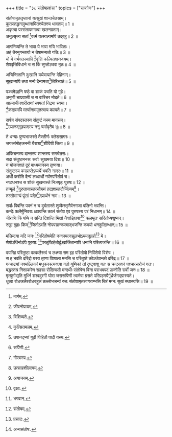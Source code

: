 +++
title = "३८ संतोषप्रशंसा"
topics = ["सन्तोषः"]
+++
  
संतोषामृततृप्तानां यत्सुखं शान्तचेतसाम्।  
कुतस्तद्धनलुब्धानामितश्चेतश्च धावताम्॥ 1 ॥  
अकृत्वा परसंतापमगत्वा खलनम्रताम्।  
अनुत्सृज्य सतां [^6]वर्त्म यत्स्वल्पमपि तद्बहु॥ 2 ॥  
  
[^6]: मार्गम्.

आगमिष्यन्ति ते भावा ये भावा मयि भाविताः।  
अहं तैरनुगन्तव्यो न तेषामन्यतो गतिः॥ 3 ॥  
यो मे गर्भगतस्यापि [^7]वृत्तिं कल्पितवान्स्वयम्।  
शेषवृत्तिविधाने च स किं सुप्तोऽथवा मृतः॥ 4 ॥  
  
[^7]: जीवनोपायम्.

अचिन्तितानि दुःखानि यथैवायान्ति देहिनाम्।  
सुखान्यपि तथा मन्ये दैन्यमत्रा[^8]तिरिच्यते॥ 5 ॥  
  
[^8]: विशिष्यते.

पञ्चमेऽहनि षष्ठे वा शाकं पचति यो गृहे।  
अनृणी चाप्रवासी च स वारिचर मोदते॥ 6 ॥  
आत्माधीनशरीराणां स्वपतां निद्रया स्वया।  
[^9]कदन्नमपि मर्त्यानाममृतत्वाय कल्पते॥ 7 ॥  
  
[^9]: कुत्सितमन्नम्.

सर्वत्र संपदस्तस्य संतुष्टं यस्य मानसम्।  
[^10]उपानद्गूढपादस्य ननु चर्मावृतैव भूः॥ 8 ॥  
  
[^10]: उपानद्भ्यां गूढौ पिहितौ पादौ यस्य.

ते धन्याः पुण्यभाजस्ते तैस्तीर्णः क्लेशसागरः।  
जगत्संमोहजननी यैराशा[^11]शीविषी जिता॥ 9 ॥  
  
[^11]: सर्पिणी.

अकिंचनस्य दान्तस्य शान्तस्य समचेतसः।  
सदा संतुष्टमनसः सर्वाः सुखमया दिशः॥ 10 ॥  
न योजनशतं दूरं बाध्यमानस्य तृष्णया।  
संतुष्टस्य करप्राप्तेऽप्यर्थे भवति नादरः॥ 11 ॥  
अर्थी करोति दैन्यं लब्धार्थो गर्वमपरितोषं च।  
नष्टधनश्च स शोकं सुखमास्ते निःस्पृहः पुरुषः॥ 12 ॥  
तन्मूलं [^12]गुरुतायास्तत्सौख्यं तद्यशस्तदौर्जित्यम्[^13]।  
तत्सौभाग्यं पुंसां यदेत[^14]दप्रार्थनं नाम॥ 13 ॥  
  
[^12]: गौरवस्य.

[^13]: उत्साहशीलत्वम्.

[^14]: अयाचनम्.

सर्पाः पिबन्ति पवनं न च दुर्बलास्ते शुष्कैस्तृणैर्वनगजा बलिनो भवन्ति।  
कन्दैः फलैर्मुनिवराः क्षपयन्ति कालं संतोष एव पुरुषस्य परं निधानम्॥ 14 ॥  
चीराणि किं पथि न सन्ति दिशन्ति भिक्षां नैवाङ्घ्रिपाः[^15] फलभृतः सरितोप्यशुष्यन्।  
रुद्धा गुहाः किम[^1]जितोऽवति नोपपन्नान्कस्माद्भजन्ति कवयो धनदुर्मदान्धान्॥ 15 ॥  
  
[^15]: वृक्षाः.

[^1]: भगवान्.

मन्निन्दया यदि जनः [^2]परितोषमेति नन्वप्रयत्नसुलभोऽयमनुग्रहो[^3] मे।  
श्रेयोऽर्थिनोऽपि पुरुषाः [^5]परतुष्टिहेतोर्दुःखार्जितान्यपि धनानि परित्यजन्ति॥ 16 ॥  
  
[^2]: संतोषम्.

[^3]: प्रसादः.

[^5]: अन्यसंतोषः.

वयमिह परितुष्टा वल्कलैस्त्वं च लक्ष्म्या सम इह परितोषो निर्विशेषो विशेषः।  
स ह भवति दरिद्रो यस्य तृष्णा विशाला मनसि च परितुष्टे कोऽर्थवान्को दरिद्रः॥ 17 ॥  
गन्धाढ्यां नवमल्लिकां मधुकरस्त्यक्त्वा गतो यूथिकां तां दृष्ट्वाशु गतः स चन्दनवनं पश्चात्सरोजं गतः।  
बद्धस्तत्र निशाकरेण सहसा रोदित्यसौ मन्दधीः संतोषेण विना पराभवपदं प्राप्नोति सर्वो जनः॥ 18 ॥  
मृत्युर्माद्यति मूर्ध्नि शश्वदुरगी घोरा जरारूपिणी त्वामेषा ग्रसते परिग्रहमयैर्गृध्रैर्जगद्ग्रास्यते।  
धूत्वा बोधजलैरबोधबहुलं तल्लोभजन्यं रजः संतोषामृतसागराम्भसि चिरं मग्नः सुखं स्थास्यसि॥ 19 ॥  